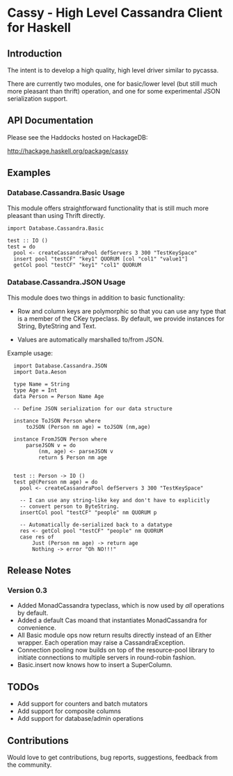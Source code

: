 
# Cassy - High Level Cassandra Client for Haskell


## Introduction

The intent is to develop a high quality, high level driver similar to
pycassa.

There are currently two modules, one for basic/lower level (but still
much more pleasant than thrift) operation, and one for some
experimental JSON serialization support.

## API Documentation

Please see the Haddocks hosted on HackageDB:

http://hackage.haskell.org/package/cassy


## Examples

### Database.Cassandra.Basic Usage

This module offers straightforward functionality that is still much
more pleasant than using Thrift directly.
    
    import Database.Cassandra.Basic

    test :: IO ()
    test = do
      pool <- createCassandraPool defServers 3 300 "TestKeySpace"
      insert pool "testCF" "key1" QUORUM [col "col1" "value1"]
      getCol pool "testCF" "key1" "col1" QUORUM


### Database.Cassandra.JSON Usage

This module does two things in addition to basic functionality:

- Row and column keys are polymorphic so that you can use any
  type that is a member of the CKey typeclass. By default, we provide
  instances for String, ByteString and Text.
  
- Values are automatically marshalled to/from JSON.

Example usage:

      import Database.Cassandra.JSON
      import Data.Aeson

      type Name = String
      type Age = Int
      data Person = Person Name Age

      -- Define JSON serialization for our data structure

      instance ToJSON Person where
          toJSON (Person nm age) = toJSON (nm,age)

      instance FromJSON Person where
          parseJSON v = do
              (nm, age) <- parseJSON v
              return $ Person nm age


      test :: Person -> IO ()
      test p@(Person nm age) = do
        pool <- createCassandraPool defServers 3 300 "TestKeySpace"

        -- I can use any string-like key and don't have to explicitly
        -- convert person to ByteString.
        insertCol pool "testCF" "people" nm QUORUM p

        -- Automatically de-serialized back to a datatype
        res <- getCol pool "testCF" "people" nm QUORUM
        case res of
            Just (Person nm age) -> return age
            Nothing -> error "Oh NO!!!"

## Release Notes

### Version 0.3

* Added MonadCassandra typeclass, which is now used by *all*
  operations by default.
* Added a default Cas moand that instantiates MonadCassandra for
  convenience. 
* All Basic module ops now return results directly instead of an
  Either wrapper. Each operation may raise a CassandraException.
* Connection pooling now builds on top of the resource-pool library to
  initiate connections to multiple servers in round-robin fashion.
* Basic.insert now knows how to insert a SuperColumn.
    
    
      
## TODOs

* Add support for counters and batch mutators
* Add support for composite columns
* Add support for database/admin operations

## Contributions

Would love to get contributions, bug reports, suggestions, feedback
from the community.
